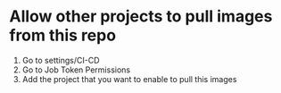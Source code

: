 # Allow other projects to pull images from this repo

1. Go to settings/CI-CD
2. Go to Job Token Permissions
3. Add the project that you want to enable to pull this images
